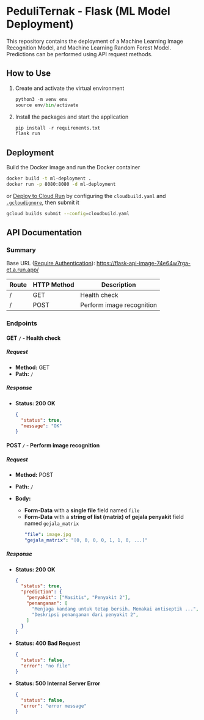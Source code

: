 # PeduliTernak - Flask (ML Model Deployment)

This repository contains the deployment of a Machine Learning Image Recognition Model, and Machine Learning Random Forest Model. Predictions can be performed using API request methods.

## How to Use

1. Create and activate the virtual environment

   ```python
   python3 -m venv env
   source env/bin/activate
   ```

1. Install the packages and start the application

   ```python
   pip install -r requirements.txt
   flask run
   ```

## Deployment

Build the Docker image and run the Docker container

```bash
docker build -t ml-deployment .
docker run -p 8080:8080 -d ml-deployment
```

or [Deploy to Cloud Run](https://cloud.google.com/build/docs/deploying-builds/deploy-cloud-run) by configuring the `cloudbuild.yaml` and [`.gcloudignore`](https://cloud.google.com/sdk/gcloud/reference/topic/gcloudignore), then submit it

```bash
gcloud builds submit --config=cloudbuild.yaml
```

## API Documentation

### Summary

Base URL ([Require Authentication](https://cloud.google.com/run/docs/authenticating/service-to-service#acquire-token)): <https://flask-api-image-74e64w7rga-et.a.run.app/>

| Route | HTTP Method | Description               |
| ----- | ----------- | ------------------------- |
| /     | GET         | Health check              |
| /     | POST        | Perform image recognition |

### Endpoints

#### **GET `/` - Health check**

##### Request

- **Method:** GET
- **Path:** `/`

##### Response

- **Status: 200 OK**
  ```json
  {
    "status": true,
    "message": "OK"
  }
  ```

#### **POST `/` - Perform image recognition**

##### Request

- **Method:** POST
- **Path:** `/`
- **Body:**

  - **Form-Data** with a **single file** field named `file`
  - **Form-Data** with a **string of list (matrix) of gejala penyakit** field named `gejala_matrix`
    ```yaml
    "file": image.jpg
    "gejala_matrix": "[0, 0, 0, 0, 1, 1, 0, ...]"
    ```

##### Response

- **Status: 200 OK**

  ```json
  {
    "status": true,
    "prediction": {
      "penyakit": ["Masitis", "Penyakit 2"],
      "penanganan": [
        "Menjaga kandang untuk tetap bersih. Memakai antiseptik ...",
        "Deskripsi penanganan dari penyakit 2",
      ]
    }
  }
  ```

- **Status: 400 Bad Request**

  ```json
  {
    "status": false,
    "error": "no file"
  }
  ```

- **Status: 500 Internal Server Error**
  ```json
  {
    "status": false,
    "error": "error message"
  }
  ```
